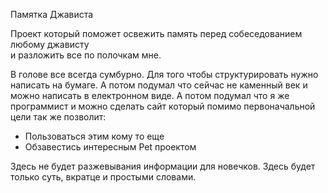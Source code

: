 Памятка Джависта

Проект который поможет освежить память перед собеседованием любому джависту             
и разложить все по полочкам мне.

В голове все всегда сумбурно. Для того чтобы структурировать нужно написать на бумаге.
А потом подумал что сейчас не каменный век и можно написать в електронном виде.
А потом подумал что я же программист и можно сделать сайт который помимо первоначальной
цели так же позволит:
* Пользоваться этим кому то еще
* Обзавестись интересным Pet проектом

Здесь не будет разжевывания информации для новечков.
Здесь будет только суть, вкратце и простыми словами.
